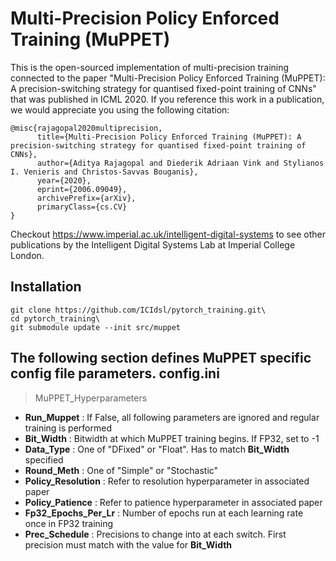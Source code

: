 **Multi-Precision Policy Enforced Training (MuPPET)** 
==============================
This is the open-sourced implementation of multi-precision training connected to the paper "Multi-Precision Policy Enforced Training (MuPPET): A precision-switching strategy for quantised fixed-point training of CNNs" that was published in ICML 2020. If you reference this work in a publication, we would appreciate you using the following citation:  
```
@misc{rajagopal2020multiprecision,
      title={Multi-Precision Policy Enforced Training (MuPPET): A precision-switching strategy for quantised fixed-point training of CNNs}, 
      author={Aditya Rajagopal and Diederik Adriaan Vink and Stylianos I. Venieris and Christos-Savvas Bouganis},
      year={2020},
      eprint={2006.09049},
      archivePrefix={arXiv},
      primaryClass={cs.CV}
}
```
Checkout https://www.imperial.ac.uk/intelligent-digital-systems to see other publications by the Intelligent Digital Systems Lab at Imperial College London.  

Installation
------------
```
git clone https://github.com/ICIdsl/pytorch_training.git\
cd pytorch_training\
git submodule update --init src/muppet 
```

The following section defines MuPPET specific config file parameters. 
config.ini
----------
> MuPPET\_Hyperparameters
- **Run\_Muppet** : If False, all following parameters are ignored and regular training is performed 
- **Bit\_Width** : Bitwidth at which MuPPET training begins. If FP32, set to -1 
- **Data\_Type** : One of "DFixed" or "Float". Has to match **Bit\_Width** specified
- **Round\_Meth** : One of "Simple" or "Stochastic"
- **Policy\_Resolution** : Refer to resolution hyperparameter in associated paper  
- **Policy\_Patience** : Refer to patience hyperparameter in associated paper
- **Fp32\_Epochs\_Per\_Lr** : Number of epochs run at each learning rate once in FP32 training  
- **Prec\_Schedule** : Precisions to change into at each switch. First precision must match with the value for **Bit\_Width**
